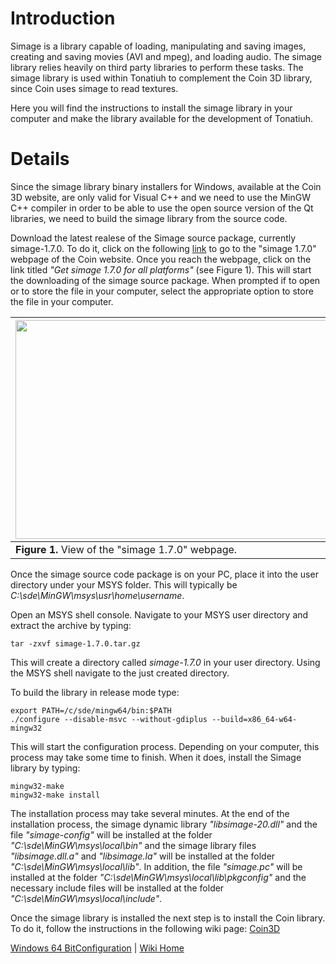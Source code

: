 # Introduction #

Simage is a library capable of loading, manipulating and saving images, creating and saving movies (AVI and mpeg), and loading audio. The simage library relies heavily on third party libraries to perform these tasks. The simage library is used within Tonatiuh to complement the Coin 3D library, since Coin uses simage to read textures.

Here you will find the instructions to install the simage library in your computer and make the library available for the development of Tonatiuh.


# Details #

Since the simage library binary installers for Windows, available at the Coin 3D website, are only valid for Visual C++ and we need to use the MinGW C++ compiler in order to be able to use the open source version of the Qt libraries, we need to build the simage library from the source code.

Download the latest realese of the Simage source package, currently simage-1.7.0. To do it, click on the following [link](https://bitbucket.org/Coin3D/coin/downloads) to go to the "simage 1.7.0" webpage of the Coin website. Once you reach the webpage, click on the link titled _"Get simage 1.7.0 for all platforms"_ (see Figure 1). This will start the downloading of the simage source package. When prompted if to open or to store the file in your computer, select the appropriate option to store the file in your computer.

|<a href='https://plus.google.com/photos/102955994792379493343/albums/5628006084143315025/6124214543977484210?pid=6124214543977484210&oid=102955994792379493343'><img src='https://lh3.googleusercontent.com/-ScxA8ZJbtao/VP2UriYPD7I/AAAAAAAAAb8/B_ZrywGSvbQ/w1196-h617-no/Simage_sourcecode.png' height='350' width='650' /></a>|
|:--------------------------------------------------------------------------------------------------------------------------------------------------------------------------------------------------------------------------------------------------------------------------------------------------------------------------------|
| **Figure 1.** View of the "simage 1.7.0" webpage.|

Once the simage source code package is on your PC, place it into the user directory under your MSYS folder. This will typically be _C:\sde\MinGW\msys\usr\home\username_.

Open an MSYS shell console. Navigate to your MSYS user directory and extract the archive by typing:
```
tar -zxvf simage-1.7.0.tar.gz
```

This will create a directory called _simage-1.7.0_ in your user directory. Using the MSYS shell navigate to the just created directory.

To build the library in release mode type:
```
export PATH=/c/sde/mingw64/bin:$PATH
./configure --disable-msvc --without-gdiplus --build=x86_64-w64-mingw32
```

This will start the configuration process. Depending on your computer, this process may take some time to finish. When it does, install the Simage library by typing:
```
mingw32-make 
mingw32-make install
```

The installation process may take several minutes. At the end of the installation process, the simage dynamic library _"libsimage-20.dll"_ and the file _"simage-config"_ will be installed at the folder _"C:\sde\MinGW\msys\local\bin"_ and the simage library files _"libsimage.dll.a"_ and _"libsimage.la"_ will be installed at the folder _"C:\sde\MinGW\msys\local\lib"_. In addition, the file _"simage.pc"_ will be installed at the folder _"C:\sde\MinGW\msys\local\lib\pkgconfig"_ and the necessary include files will be installed at the folder _"C:\sde\MinGW\msys\local\include"_.

Once the simage library is installed the next step is to install the Coin library. To do it, follow the instructions in the following wiki page: [Coin3D](InstallingCoin3DForWindows64.md)

[Windows 64 BitConfiguration](InstallingForWindows64.md) | [Wiki Home](http://code.google.com/p/tonatiuh/w/list)